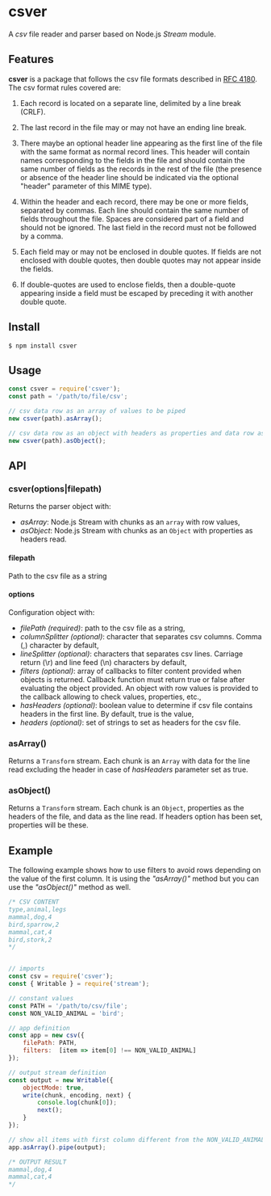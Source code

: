 # csver

A _csv_ file reader and parser based on Node.js _Stream_ module.

## Features

**csver** is a package that follows the csv file formats described in [RFC 4180](https://tools.ietf.org/html/rfc4180). The csv format rules covered are:

1. Each record is located on a separate line, delimited by a line break (CRLF).

2. The last record in the file may or may not have an ending line break.

3. There maybe an optional header line appearing as the first line of the file with the same format as normal record lines. This header will contain names corresponding to the fields in the file and should contain the same number of fields as the records in the rest of the file (the presence or absence of the header line should be indicated via the optional "header" parameter of this MIME type).

4. Within the header and each record, there may be one or more fields, separated by commas. Each line should contain the same number of fields throughout the file.  Spaces are considered part of a field and should not be ignored. The last field in the record must not be followed by a comma.

5. Each field may or may not be enclosed in double quotes. If fields are not enclosed with double quotes, then double quotes may not appear inside the fields.

6. If double-quotes are used to enclose fields, then a double-quote appearing inside a field must be escaped by preceding it with another double quote.

## Install

```node
$ npm install csver
```


## Usage

```javascript
const csver = require('csver');
const path = '/path/to/file/csv';

// csv data row as an array of values to be piped
new csver(path).asArray();

// csv data row as an object with headers as properties and data row as values to be piped
new csver(path).asObject();
```


## API

### **csver(options|filepath)**
Returns the parser object with:
* _asArray_: Node.js Stream with chunks as an `array` with row values,
* _asObject_: Node.js Stream with chunks as an `Object` with properties as headers read.

#### **filepath**
Path to the csv file as a string

#### **options**
Configuration object with:
* _filePath (required)_: path to the csv file as a string,
* _columnSplitter (optional)_: character that separates csv columns. Comma (,) character by default,
* _lineSplitter (optional)_: characters that separates csv lines. Carriage return (\r) and line feed (\n) characters by default,
* _filters (optional)_: array of callbacks to filter content provided when objects is returned. Callback function must return true or false after evaluating the object provided. An object with row values is provided to the callback allowing to check values, properties, etc.,
* _hasHeaders (optional)_: boolean value to determine if csv file contains headers in the first line. By default, true is the value,
* _headers (optional)_: set of strings to set as headers for the csv file.


### **asArray()**
Returns a `Transform` stream. Each chunk is an `Array` with data for the line read excluding the header in case of _hasHeaders_ parameter set as true.

### **asObject()**
Returns a `Transform` stream. Each chunk is an `Object`, properties as the headers of the file, and data as the line read. If headers option has been set, properties will be these.

## Example

The following example shows how to use filters to avoid rows depending on the value of the first column. It is using the _"asArray()"_ method but you can use the _"asObject()"_ method as well.

```javascript
/* CSV CONTENT
type,animal,legs
mammal,dog,4
bird,sparrow,2
mammal,cat,4
bird,stork,2
*/


// imports
const csv = require('csver');
const { Writable } = require('stream');

// constant values
const PATH = '/path/to/csv/file';
const NON_VALID_ANIMAL = 'bird';

// app definition
const app = new csv({
    filePath: PATH,
    filters:  [item => item[0] !== NON_VALID_ANIMAL]
});

// output stream definition
const output = new Writable({
    objectMode: true,
    write(chunk, encoding, next) {
        console.log(chunk[0]);
        next();
    }
});

// show all items with first column different from the NON_VALID_ANIMAL constant.
app.asArray().pipe(output);

/* OUTPUT RESULT
mammal,dog,4
mammal,cat,4
*/
```